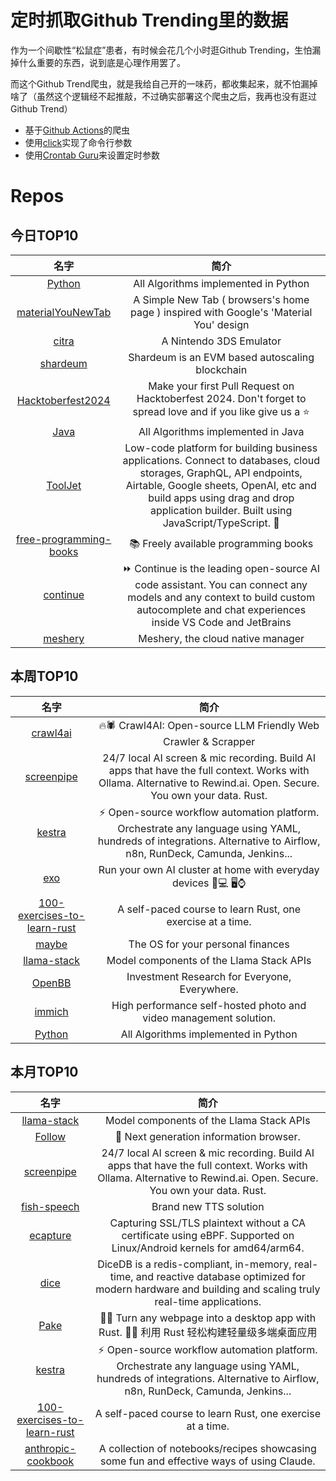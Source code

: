 # 定时抓取Github Trending里的数据

作为一个间歇性“松鼠症”患者，有时候会花几个小时逛Github Trending，生怕漏掉什么重要的东西，说到底是心理作用罢了。

而这个Github Trend爬虫，就是我给自己开的一味药，都收集起来，就不怕漏掉啥了（虽然这个逻辑经不起推敲，不过确实部署这个爬虫之后，我再也没有逛过Github Trend）

* 基于[Github Actions](https://docs.github.com/en/actions)的爬虫
* 使用[click](https://github.com/pallets/click)实现了命令行参数
* 使用[Crontab Guru](https://crontab.guru/)来设置定时参数

# Repos
## 今日TOP10 
<!-- START OF DAILY_TOP10_REPOS -->
| 名字 | 简介 |
| :----: | :----: |
| [Python](https://github.com/TheAlgorithms/Python) | All Algorithms implemented in Python |
| [materialYouNewTab](https://github.com/XengShi/materialYouNewTab) | A Simple New Tab ( browsers's home page ) inspired with Google's 'Material You' design |
| [citra](https://github.com/PabloMK7/citra) | A Nintendo 3DS Emulator |
| [shardeum](https://github.com/shardeum/shardeum) | Shardeum is an EVM based autoscaling blockchain |
| [Hacktoberfest2024](https://github.com/fineanmol/Hacktoberfest2024) | Make your first Pull Request on Hacktoberfest 2024. Don't forget to spread love and if you like give us a ⭐️ |
| [Java](https://github.com/TheAlgorithms/Java) | All Algorithms implemented in Java |
| [ToolJet](https://github.com/ToolJet/ToolJet) | Low-code platform for building business applications. Connect to databases, cloud storages, GraphQL, API endpoints, Airtable, Google sheets, OpenAI, etc and build apps using drag and drop application builder. Built using JavaScript/TypeScript. 🚀 |
| [free-programming-books](https://github.com/EbookFoundation/free-programming-books) | 📚 Freely available programming books |
| [continue](https://github.com/continuedev/continue) | ⏩ Continue is the leading open-source AI code assistant. You can connect any models and any context to build custom autocomplete and chat experiences inside VS Code and JetBrains |
| [meshery](https://github.com/meshery/meshery) | Meshery, the cloud native manager |
<!-- END OF DAILY_TOP10_REPOS -->

## 本周TOP10
<!-- START OF WEEKLY_TOP10_REPOS -->
| 名字 | 简介 |
| :----: | :----: |
| [crawl4ai](https://github.com/unclecode/crawl4ai) | 🔥🕷️ Crawl4AI: Open-source LLM Friendly Web Crawler & Scrapper |
| [screenpipe](https://github.com/mediar-ai/screenpipe) | 24/7 local AI screen & mic recording. Build AI apps that have the full context. Works with Ollama. Alternative to Rewind.ai. Open. Secure. You own your data. Rust. |
| [kestra](https://github.com/kestra-io/kestra) | ⚡ Open-source workflow automation platform. Orchestrate any language using YAML, hundreds of integrations. Alternative to Airflow, n8n, RunDeck, Camunda, Jenkins... |
| [exo](https://github.com/exo-explore/exo) | Run your own AI cluster at home with everyday devices 📱💻 🖥️⌚ |
| [100-exercises-to-learn-rust](https://github.com/mainmatter/100-exercises-to-learn-rust) | A self-paced course to learn Rust, one exercise at a time. |
| [maybe](https://github.com/maybe-finance/maybe) | The OS for your personal finances |
| [llama-stack](https://github.com/meta-llama/llama-stack) | Model components of the Llama Stack APIs |
| [OpenBB](https://github.com/OpenBB-finance/OpenBB) | Investment Research for Everyone, Everywhere. |
| [immich](https://github.com/immich-app/immich) | High performance self-hosted photo and video management solution. |
| [Python](https://github.com/TheAlgorithms/Python) | All Algorithms implemented in Python |
<!-- END OF WEEKLY_TOP10_REPOS -->

## 本月TOP10
<!-- START OF MONTHLY_TOP10_REPOS -->
| 名字 | 简介 |
| :----: | :----: |
| [llama-stack](https://github.com/meta-llama/llama-stack) | Model components of the Llama Stack APIs |
| [Follow](https://github.com/RSSNext/Follow) | 🧡 Next generation information browser. |
| [screenpipe](https://github.com/mediar-ai/screenpipe) | 24/7 local AI screen & mic recording. Build AI apps that have the full context. Works with Ollama. Alternative to Rewind.ai. Open. Secure. You own your data. Rust. |
| [fish-speech](https://github.com/fishaudio/fish-speech) | Brand new TTS solution |
| [ecapture](https://github.com/gojue/ecapture) | Capturing SSL/TLS plaintext without a CA certificate using eBPF. Supported on Linux/Android kernels for amd64/arm64. |
| [dice](https://github.com/DiceDB/dice) | DiceDB is a redis-compliant, in-memory, real-time, and reactive database optimized for modern hardware and building and scaling truly real-time applications. |
| [Pake](https://github.com/tw93/Pake) | 🤱🏻 Turn any webpage into a desktop app with Rust. 🤱🏻 利用 Rust 轻松构建轻量级多端桌面应用 |
| [kestra](https://github.com/kestra-io/kestra) | ⚡ Open-source workflow automation platform. Orchestrate any language using YAML, hundreds of integrations. Alternative to Airflow, n8n, RunDeck, Camunda, Jenkins... |
| [100-exercises-to-learn-rust](https://github.com/mainmatter/100-exercises-to-learn-rust) | A self-paced course to learn Rust, one exercise at a time. |
| [anthropic-cookbook](https://github.com/anthropics/anthropic-cookbook) | A collection of notebooks/recipes showcasing some fun and effective ways of using Claude. |
<!-- END OF MONTHLY_TOP10_REPOS -->
